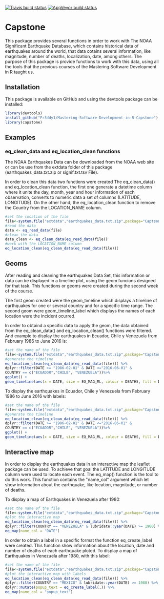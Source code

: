 
<!-- README.md is generated from README.Rmd. Please edit that file -->
[![Travis build status](https://travis-ci.org/Fr3ddy1/Capstone.svg?branch=master)](https://travis-ci.org/Fr3ddy1/Capstone) [![AppVeyor build status](https://ci.appveyor.com/api/projects/status/github/Fr3ddy1/Capstone?branch=master&svg=true)](https://ci.appveyor.com/project/Fr3ddy1/Capstone)

Capstone
========

This package provides several functions in order to work with The NOAA Significant Earthquake Database, which contains historical data of earthquakes around the world, that data cotains several information, like magnitude, number of deaths, localization, date, among others. The purpose of this package is provide functions to work with this data, using all the tools that the previous courses of the Mastering Software Development in R taught us.

Installation
------------

This package is available on GitHub and using the devtools package can be installed:

``` r
library(devtools)
install_github("Fr3ddy1/Mastering-Software-Development-in-R-Capstone")
library(capstone)
```

Examples
--------

### eq\_clean\_data and eq\_location\_clean functions

The NOAA Earthquakes Data can be downloaded from the NOAA web site or can be use from the extdata folder of this package (earthquakes\_data.txt.zip or signif.txt.tsv File).

In order to clean this data two functions were created The eq\_clean\_data() and eq\_location\_clean function, the first one generate a datetime column where it unite the day, month, year and hour information of each observation, converts to numeric data a set of columns (LATITUDE, LONGITUDE). On the other hand, the eq\_location\_clean function to remove the Country from the LOCATION\_NAME column.

``` r
#set the location of the file
file<-system.file("extdata","earthquakes_data.txt.zip",package="Captsone")
#read the data 
data <- eq_read_data(file)
#clean the data
data_clean <- eq_clean_data(eq_read_data(file))
#work with the LOCATION_NAME column
eq_location_clean(eq_clean_data(eq_read_data(file)))
```

Geoms
-----

After reading and cleaning the earthquakes Data Set, this information or data can be displayed in a timeline plot, using the geom funcions designed for that task. This functions or geoms were created during the second week of the course.

The first geom created were the geom\_timeline which displays a timeline of earthquakes for one or several country and for a specific time range. The second geom were geom\_timeline\_label which displays the names of each location were the incident ocurred.

In order to obtaind a specific data to apply the geom, the data obtained from the eq\_clean\_data() and eq\_location\_clean() functions were filtered. And example to display the earthquakes in Ecuador, Chile y Venezuela from February 1986 to June 2016 is:

``` r
#set the name of the file
file<-system.file("extdata","earthquakes_data.txt.zip",package="Capstone")
#generate the timeline
eq_location_clean(eq_clean_data(eq_read_data(file))) %>%
dplyr::filter(DATE >= "1986-02-01" & DATE <="2016-06-01" &
COUNTRY == c("ECUADOR","CHILE", "VENEZUELA"))%>%
ggplot() +
geom_timeline(aes(x = DATE, size = EQ_MAG_ML, colour = DEATHS, fill = DEATHS))
```

To display the earthquakes in Ecuador, Chile y Venezuela from February 1986 to June 2016 with labels:

``` r
#set the name of the file
file<-system.file("extdata","earthquakes_data.txt.zip",package="Capstone")
#generate the timeline
eq_location_clean(eq_clean_data(eq_read_data(file))) %>%
dplyr::filter(DATE >= "1986-02-01" & DATE <="2016-06-01" &
COUNTRY == c("ECUADOR","CHILE", "VENEZUELA"))%>%
ggplot() +
geom_timeline(aes(x = DATE, size = EQ_MAG_ML, colour = DEATHS, fill = DEATHS))
```

Interactive map
---------------

In order to display the earthquakes data in an interactive map the leaflet package can be used. To achieve that goal the LATITUDE and LONGITUDE column were used to locate each event. The eq\_map() function is the tool to do this work. This function contains the "name\_col" argument which let show information about the earthquake, like location, magnitude, or number of deaths.

To display a map of Earthquakes in Venezuela after 1980:

``` r
#set the name of the file
file<-system.file("extdata","earthquakes_data.txt.zip",package="Capstone")
#plot the interactive map
eq_location_clean(eq_clean_data(eq_read_data(file))) %>%
dplyr::filter(COUNTRY == "VENEZUELA" & lubridate::year(DATE) >= 1980) %>%
eq_map(name_col = "DATE")
```

In order to obtain a label in a specific format the function eq\_create\_label were created. This function show information about the location, date and number of deaths of each earthquake ploted. To display a map of Earthquakes in Venezuela after 1980, with this label:

``` r
#set the name of the file
file<-system.file("extdata","earthquakes_data.txt.zip",package="Capstone")
#plot the interactive map with labels
eq_location_clean(eq_clean_data(eq_read_data(file))) %>%
dplyr::filter(COUNTRY == "MEXICO" & lubridate::year(DATE) >= 1980) %>%
dplyr::mutate(popup_text = eq_create_label(.)) %>%
eq_map(name_col = "popup_text")
```
